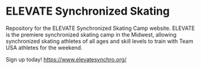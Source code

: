 # ELEVATE Synchronized Skating

Repository for the ELEVATE Synchronized Skating Camp website. ELEVATE is the premiere synchronized skating camp in the Midwest, allowing synchronized skating athletes of all ages and skill levels to train with Team USA athletes for the weekend.

Sign up today! https://www.elevatesynchro.org/
